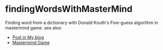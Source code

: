 # findingWordsWithMasterMind
Finding word from a dictionary with Donald Knuth's Five-guess algorithm in mastermind game.
see also:
* [Post in My blog](https://www.muzafferkadir.com/five-guess-algoritmasi-ile-sozlukten-kelime-bulmak/)
* [Mastermind Game](https://en.wikipedia.org/wiki/Mastermind_%28board_game%29#Algorithms)
